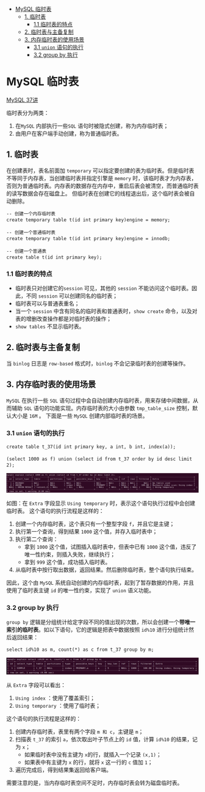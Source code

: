 - [MySQL 临时表](#mysql-临时表)
  - [1. 临时表](#1-临时表)
    - [1.1 临时表的特点](#11-临时表的特点)
  - [2. 临时表与主备复制](#2-临时表与主备复制)
  - [3. 内存临时表的使用场景](#3-内存临时表的使用场景)
    - [3.1 `union` 语句的执行](#31-union-语句的执行)
    - [3.2 group by 执行](#32-group-by-执行)

# MySQL 临时表

[MySQL 37讲](https://time.geekbang.org/column/article/80477)

临时表分为两类：

1.  在`MySQL` 内部执行一些`SQL` 语句时被隐式创建，称为内存临时表；
2.  由用户在客户端手动创建，称为普通临时表。 

## 1. 临时表

在创建表时，表名前面加 `temporary` 可以指定要创建的表为临时表。但是临时表不等同于内存表，当创建临时表并指定引擎是 `memory` 时，该临时表才为内存表，否则为普通临时表。内存表的数据存在内存中，重启后表会被清空，而普通临时表的读写数据会存在磁盘上。
但临时表在创建它的线程退出后，这个临时表会被自动删除。

```mysql
-- 创建一个内存临时表
create temporary table t(id int primary key)engine = memory;

-- 创建一个普通临时表
create temporary table t(id int primary key)engine = innodb; 	

-- 创建一个普通表
create table t(id int primary key);

```

### 1.1 临时表的特点

-   临时表只对创建它的`session` 可见，其他的 `session` 不能访问这个临时表。因此，不同 `session` 可以创建同名的临时表；
-   临时表可以与普通表重名；
-   当一个 `session` 中含有同名的临时表和普通表时，`show create` 命令，以及对表的增删改查操作都是对临时表的操作；
-   `show tables` 不显示临时表。

## 2. 临时表与主备复制

当 `binlog` 日志是 `row-based` 格式时，`binlog` 不会记录临时表的创建等操作。

## 3. 内存临时表的使用场景

`MySQL` 在执行一些 `SQL` 语句过程中会自动创建内存临时表，用来存储中间数据，从而辅助 `SQL` 语句的功能实现。内存临时表的大小由参数 `tmp_table_size` 控制，默认大小是 `16M` 。
下面是一些 `MySQL` 创建内部临时表的场景。

### 3.1 `union` 语句的执行

```mysql
create table t_37(id int primary key, a int, b int, index(a));

(select 1000 as f) union (select id from t_37 order by id desc limit 2);
```

![](./pictures/37_1.png)

如图：在 `Extra` 字段显示 `Using temporary` 时，表示这个语句执行过程中会创建临时表。
这个语句的执行流程是这样的：

1.  创建一个内存临时表，这个表只有一个整型字段 `f`，并且它是主键；
2.  执行第一个查询，得到结果 `1000` 这个值，并存入临时表中；
3.  执行第二个查询：
    -   拿到 `1000` 这个值，试图插入临时表中，但表中已有 `1000` 这个值，违反了唯一性约束，则插入失败，继续执行；
    -   拿到 `999` 这个值，成功插入临时表。
4.  从临时表中按行取出数据，返回结果。然后删除临时表，整个语句执行结束。

因此，这个由 `MySQL` 系统自动创建的内存临时表，起到了暂存数据的作用，并且使用了临时表主键 `id` 的唯一性约束，实现了 `union` 语义功能。

### 3.2 group by 执行

`group by` 逻辑是分组统计给定字段不同的值出现的次数，所以会创建一个**带唯一索引的临时表**。如以下语句，它的逻辑是把表中数据按照 `id%10` 进行分组统计然后返回结果：

```mysql
select id%10 as m, count(*) as c from t_37 group by m;
```

![](./pictures/37_2.png)

从 `Extra` 字段可以看出：

1.  `Using index` ：使用了覆盖索引；
2.  `Using temporary` ：使用了临时表；

这个语句的执行流程是这样的：

1.  创建内存临时表，表里有两个字段 `m 和 c`，主键是 `m`；
2.  扫描表 `t_37` 的索引 `a`，依次取出叶子节点上的 `id` 值，计算 `id%10` 的结果，记为 `x`；
    -   如果临时表中没有主键为 `x`的行，就插入一个记录 `(x,1)`；
    -   如果表中有主键为 `x` 的行，就将 `x` 这一行的 `c` 值加 `1`；
3.  遍历完成后，得到结果集返回给客户端。

需要注意的是，当内存临时表空间不足时，内存临时表会转为磁盘临时表。


